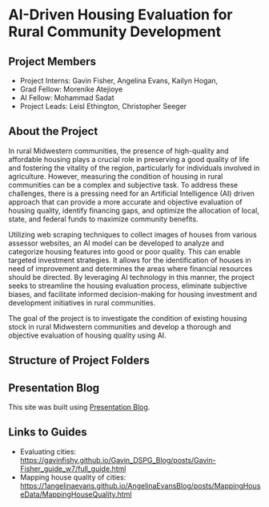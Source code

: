 # AI-Driven Housing Evaluation for Rural Community Development


## Project Members
+ Project Interns: Gavin Fisher, Angelina Evans, Kailyn Hogan,
+ Grad Fellow: Morenike Atejioye
+ AI Fellow: Mohammad Sadat
+ Project Leads: Leisl Ethington, Christopher Seeger


## About the Project

In rural Midwestern communities, the presence of high-quality and affordable housing plays a crucial role in preserving a good quality of life and fostering the vitality of the region, particularly for individuals involved in agriculture. However, measuring the condition of housing in rural communities can be a complex and subjective task. To address these challenges, there is a pressing need for an Artificial Intelligence (AI) driven approach that can provide a more accurate and objective evaluation of housing quality, identify financing gaps, and optimize the allocation of local, state, and federal funds to maximize community benefits.

Utilizing web scraping techniques to collect images of houses from various assessor websites, an AI model can be developed to analyze and categorize housing features into good or poor quality. This can enable targeted investment strategies. It allows for the identification of houses in need of improvement and determines the areas where financial resources should be directed. By leveraging AI technology in this manner, the project seeks to streamline the housing evaluation process, eliminate subjective biases, and facilitate informed decision-making for housing investment and development initiatives in rural communities.

The goal of the project is to investigate the condition of existing housing stock in rural Midwestern communities and develop a thorough and objective evaluation of housing quality using AI.


## Structure of Project Folders

## Presentation Blog

This site was built using [Presentation Blog](https://morenikeope.github.io/Atejioye_Blog/posts/Report_Draft/Report_Draft.html).

## Links to Guides

+ Evaluating cities: https://gavinfishy.github.io/Gavin_DSPG_Blog/posts/Gavin-Fisher_guide_w7/full_guide.html
+ Mapping house quality of cities: https://1angelinaevans.github.io/AngelinaEvansBlog/posts/MappingHouseData/MappingHouseQuality.html

 
